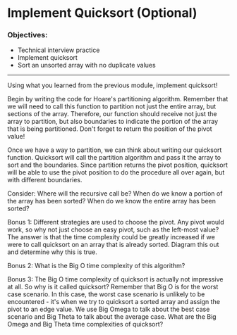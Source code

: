 # Implement Quicksort (Optional)
### Objectives:
- Technical interview practice
- Implement quicksort
- Sort an unsorted array with no duplicate values
<hr>
Using what you learned from the previous module, implement quicksort!

Begin by writing the code for Hoare's partitioning algorithm. Remember that we will need to call this function to partition not just the entire array, but sections of the array. Therefore, our function should receive not just the array to partition, but also boundaries to indicate the portion of the array that is being partitioned. Don't forget to return the position of the pivot value!

Once we have a way to partition, we can think about writing our quicksort function. Quicksort will call the partition algorithm and pass it the array to sort and the boundaries. Since partition returns the pivot position, quicksort will be able to use the pivot position to do the procedure all over again, but with different boundaries.

Consider: Where will the recursive call be? When do we know a portion of the array has been sorted? When do we know the entire array has been sorted?

Bonus 1:  Different strategies are used to choose the pivot. Any pivot would work, so why not just choose an easy pivot, such as the left-most value? The answer is that the time complexity could be greatly increased if we were to call quicksort on an array that is already sorted. Diagram this out and determine why this is true.

Bonus 2:  What is the Big O time complexity of this algorithm?

Bonus 3:  The Big O time complexity of quicksort is actually not impressive at all. So why is it called quicksort? Remember that Big O is for the worst case scenario. In this case, the worst case scenario is unlikely to be encountered - it's when we try to quicksort a sorted array and assign the pivot to an edge value. We use Big Omega to talk about the best case scenario and Big Theta to talk about the average case.  What are the Big Omega and Big Theta time complexities of quicksort?



